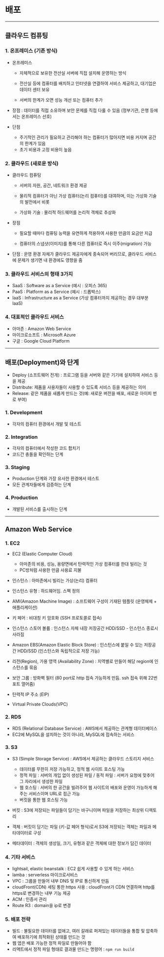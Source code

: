 # 배포

***

## 클라우드 컴퓨팅

### 1. 온프레미스 (기존 방식)
- 온프레미스 
  - 자체적으로 보유한 전산실 서버에 직접 설치해 운영하는 방식

  - 전산실 등에 컴퓨터를 배치하고 인터넷을 연결하여 서비스 제공하고, 대기업은 데이터 센터 보유

  - 서버의 한계가 오면 성능 개선 또는 컴퓨터 추가

- 장점 : 데이터를 직접 소유하며 보안 문제를 직접 다룰 수 있음 (정부기관, 은행 등에서는 온프레미스 선호)

- 단점
  - 주기적인 관리가 필요하고 관리해야 하는 컴퓨터가 많아지면 비용 커지며 공간의 한계가 있음
  - 초기 비용과 고정 비용이 높음

### 2. 클라우드 (새로운 방식)
- 클라우드 컴퓨팅
  - 서버의 자원, 공간, 네트워크 환경 제공

  - 물리적 컴퓨터가 아닌 가상 컴퓨터(논리 컴퓨터)를 대여하며, 이는 가상화 기술의 발전에서 비롯

  - 가상화 기술 : 물리적 하드웨어를 논리적 객체로 추상화

- 장점
  - 필요할 때마다 컴퓨팅 능력을 유연하게 적용하여 사용한 만큼의 요금만 지급

  - 컴퓨터의 스냅샷(이미지)를 통해 다른 컴퓨터로 즉시 이주(migration) 가능

- 단점 : 운영 환경 자체가 클라우드 제공자에게 종속되어 버리므로, 클라우드 서비스에 문제가 생기면 내 환경에도 영향을 줌

### 3. 클라우드 서비스의 형태 3가지
- SaaS : Software as a Service (예시 : 오피스 365)
- PaaS : Platform as a Service (예시 : 드롭박스)
- IaaS : Infrastructure as a Service (가상 컴퓨터까지 제공하는 경우 대부분 IaaS)

### 4. 대표적인 클라우드 서비스 
- 아마존 : Amazon Web Service
- 마이크로소프트 : Microsoft Azure
- 구글 : Google Cloud Platform

***

## 배포(Deployment)와 단계
- Deploy (소프트웨어 전개) : 프로그램 등을 서버와 같은 기기에 설치하여 서비스 등을 제공
- Distribute: 제품을 사용자들이 사용할 수 있도록 서비스 등을 제공하는 의미
- Release: 같은 제품을 새롭게 만드는 것(예: 새로운 버전을 배포, 새로운 아이피 번로 부여)

### 1. Development
- 각자의 컴퓨터 환경에서 개발 및 테스트

### 2. Integration
- 각자의 컴퓨터에서 작성한 코드 합치기
- 코드간 충돌을 확인하는 단계

### 3. Staging
- Production 단계와 가장 유사한 환경에서 테스트
- 모든 관계자들에게 검증하는 단계

### 4. Production
- 개발된 서비스를 출시하는 단계

***

## Amazon Web Service

### 1. EC2
- EC2 (Elastic Computer Cloud)
  - 아마존의 비용, 성능, 용량면에서 탄력적인 가상 컴퓨터를 한대 빌리는 것
  - PC방처럼 사용한 만큼 사용료 지불

- 인스턴스 : 아마존에시 빌리는 가상(논리) 컴퓨터

- 인스턴스 유형 : 하드웨어임. 스펙 정의 

- AMI(Amazon Machine Image) : 소프트웨어 구성이 기재된 템플릿 (운영체제 + 애플리케이션)

- 키 페어 : 비대칭 키 암호화 (SSH 프로토콜로 접속)

- 인스턴스 스토어 볼륨 : 인스턴스 자체 내장 저장공간 HDD/SSD - 인스턴스 종료시 사라짐

- Amazon EBS(Amazon Elastic Block Store) : 인스턴스에 붙일 수 있는 저장공간 HDD/SSD (인스턴스와 독립적으로 저장 가능)

- 리전(Region), 가용 영역 (Availability Zone) : 지역별로 만들어 해당 region에 인스턴스를 묶음

- 보안 그룹 : 방화벽 필터 (80 port로 http 접속 가능하게 만듬. ssh 접속 위해 22번 포트 열어줌)

- 탄력적 IP 주소 (EIP)

- Virtual Private Clouds(VPC)

### 2. RDS
- RDS (Relational Database Service) : AWS에서 제공하는 관계형 데이터베이스
- EC2에 MySQL을 설치하는 것이 아니라, MySQL에 접속하는 서비스

### 3. S3
- S3 (Simple Storage Service) : AWS에서 제공하는 클라우드 스토리지 서비스
  - 데이터를 무한히 저장 가능하고, 정적 웹 사이트 호스팅 가능 
  - 정적 파일 : 서버의 개입 없이 생성된 파일 / 동적 파일 : 서버가 요청에 맞추어 그 자리에서 생성한 파일
  - 웹 호스팅 : 서버의 한 공간을 빌려주어 웹 사이트의 배포와 운영이 가능하게 해주는 서비스이며 URL로 접근 가능
  - 버킷을 통한 웹 호스팅 가능

- 버킷 : S3에 저장되는 파일들이 담기는 바구니이며 파일을 저장하는 최상위 디렉토리
- 객체 : 버킷이 담기는 파일 (키-값 페어 형식)로서 S3에 저장되는 객체는 파일과 메타데이터로 구성
- 메타데이터 : 객체의 생성일, 크기, 유형과 같은 객체에 대한 정보가 담긴 데이터

### 4. 기타 서비스
- lightsail, elastic beanstalk : EC2 쉽게 사용할 수 있게 하는 서비스
- lamba : serverless 마이크로서비스
- VPC : 그룹을 만들어 내부 DNS 및 IP로 통신하게 만듬
- cloudFront(CDN) 세팅 통한 https 사용 : cloudFront가 CDN 연결하며 http를 https로 변경하는 내부 기능 제공
- ACM : 인증서 관리
- Route R3 : domain을 ip로 변경

### 5. 배포 전략
- 빌드 : 불필요한 데이터를 없애고, 여러 갈래로 퍼져있는 데이터들을 통합 및 압축하여 배포하기에 최적화된 상태를 만드는 것
- 웹 앱은 배포 가능한 정적 파일로 만들어야 함
- 리액트에서 정적 파일 형태로 결과물 만드는 명령어 : ```npm run build```
